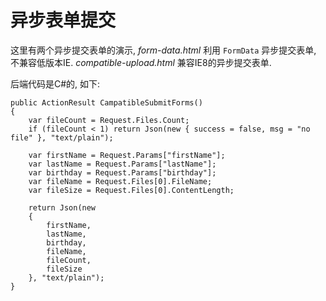 ﻿
# 异步表单提交

这里有两个异步提交表单的演示, *form-data.html* 利用 `FormData` 异步提交表单, 不兼容低版本IE.
*compatible-upload.html* 兼容IE8的异步提交表单.

后端代码是C#的, 如下: 

    public ActionResult CampatibleSubmitForms()
    {
        var fileCount = Request.Files.Count;
        if (fileCount < 1) return Json(new { success = false, msg = "no file" }, "text/plain");
    
        var firstName = Request.Params["firstName"];
        var lastName = Request.Params["lastName"];
        var birthday = Request.Params["birthday"];
        var fileName = Request.Files[0].FileName;
        var fileSize = Request.Files[0].ContentLength;
    
        return Json(new
        {
            firstName,
            lastName,
            birthday,
            fileName,
            fileCount,
            fileSize
        }, "text/plain");
    } 